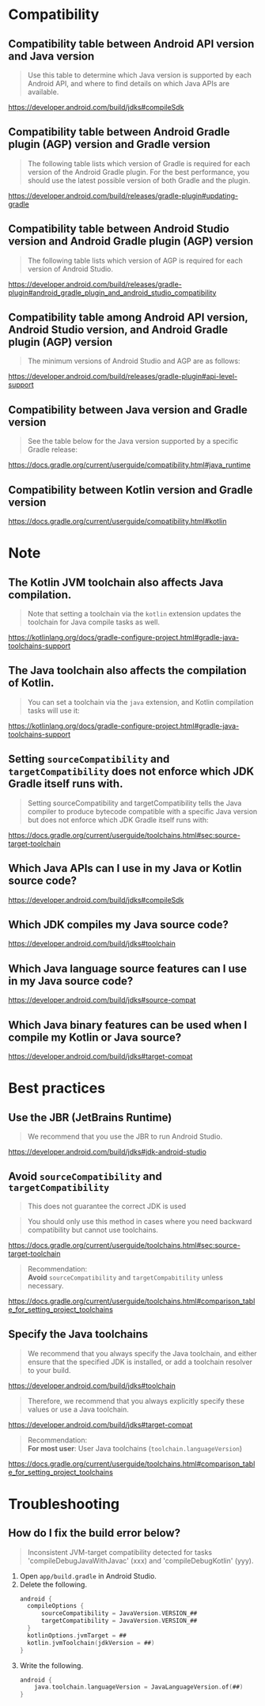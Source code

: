 # Compatibility
## Compatibility table between Android API version and Java version
> Use this table to determine which Java version is supported by each Android API, and where to find details on which Java APIs are available.

https://developer.android.com/build/jdks#compileSdk

## Compatibility table between Android Gradle plugin (AGP) version and Gradle version
> The following table lists which version of Gradle is required for each version of the Android Gradle plugin. For the best performance, you should use the latest possible version of both Gradle and the plugin.

https://developer.android.com/build/releases/gradle-plugin#updating-gradle

## Compatibility table between Android Studio version and Android Gradle plugin (AGP) version
> The following table lists which version of AGP is required for each version of Android Studio.

https://developer.android.com/build/releases/gradle-plugin#android_gradle_plugin_and_android_studio_compatibility

## Compatibility table among Android API version, Android Studio version, and Android Gradle plugin (AGP) version
> The minimum versions of Android Studio and AGP are as follows:

https://developer.android.com/build/releases/gradle-plugin#api-level-support

## Compatibility between Java version and Gradle version
> See the table below for the Java version supported by a specific Gradle release:

https://docs.gradle.org/current/userguide/compatibility.html#java_runtime

## Compatibility between Kotlin version and Gradle version
https://docs.gradle.org/current/userguide/compatibility.html#kotlin

# Note
## The Kotlin JVM toolchain also affects Java compilation.
> Note that setting a toolchain via the `kotlin` extension updates the toolchain for Java compile tasks as well.

https://kotlinlang.org/docs/gradle-configure-project.html#gradle-java-toolchains-support

## The Java toolchain also affects the compilation of Kotlin.
> You can set a toolchain via the `java` extension, and Kotlin compilation tasks will use it:

https://kotlinlang.org/docs/gradle-configure-project.html#gradle-java-toolchains-support

## Setting `sourceCompatibility` and `targetCompatibility` does not enforce which JDK Gradle itself runs with.
> Setting sourceCompatibility and targetCompatibility tells the Java compiler to produce bytecode compatible with a specific Java version but does not enforce which JDK Gradle itself runs with:

https://docs.gradle.org/current/userguide/toolchains.html#sec:source-target-toolchain

## Which Java APIs can I use in my Java or Kotlin source code?
https://developer.android.com/build/jdks#compileSdk

## Which JDK compiles my Java source code?

https://developer.android.com/build/jdks#toolchain

## Which Java language source features can I use in my Java source code?

https://developer.android.com/build/jdks#source-compat

## Which Java binary features can be used when I compile my Kotlin or Java source?

https://developer.android.com/build/jdks#target-compat

# Best practices
## Use the JBR (JetBrains Runtime)
> We recommend that you use the JBR to run Android Studio.

https://developer.android.com/build/jdks#jdk-android-studio

## Avoid `sourceCompatibility` and `targetCompatibility`

> This does not guarantee the correct JDK is used

> You should only use this method in cases where you need backward compatibility but cannot use toolchains.

https://docs.gradle.org/current/userguide/toolchains.html#sec:source-target-toolchain

> Recommendation:<br>
> **Avoid** `sourceCompatibility` and `targetCompabitility` unless necessary.

https://docs.gradle.org/current/userguide/toolchains.html#comparison_table_for_setting_project_toolchains

## Specify the Java toolchains
> We recommend that you always specify the Java toolchain, and either ensure that the specified JDK is installed, or add a toolchain resolver to your build.
>

https://developer.android.com/build/jdks#toolchain

> Therefore, we recommend that you always explicitly specify these values or use a Java toolchain.

https://developer.android.com/build/jdks#target-compat

> Recommendation:<br>
> **For most user**: User Java toolchains (`toolchain.languageVersion`)

https://docs.gradle.org/current/userguide/toolchains.html#comparison_table_for_setting_project_toolchains

# Troubleshooting
## How do I fix the build error below?

> Inconsistent JVM-target compatibility detected for tasks 'compileDebugJavaWithJavac' (xxx) and 'compileDebugKotlin' (yyy).

1. Open `app/build.gradle` in Android Studio.
1. Delete the following.
    ```kotlin
    android {
      compileOptions {
          sourceCompatibility = JavaVersion.VERSION_##
          targetCompatibility = JavaVersion.VERSION_##
      }
      kotlinOptions.jvmTarget = ##
      kotlin.jvmToolchain(jdkVersion = ##)
    }
    ```
1. Write the following.
   ```kotlin
   android {
       java.toolchain.languageVersion = JavaLanguageVersion.of(##)
   }
   ```
